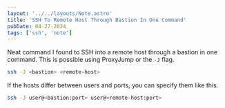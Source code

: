 ```yaml
---
layout: '../../layouts/Note.astro'
title: 'SSH To Remote Host Through Bastion In One Command'
pubDate: 04-27-2024
tags: ['ssh', 'note']
---
```


Neat command I found to SSH into a remote host through a bastion in one command. This is possible using ProxyJump or the `-J` flag.

```bash
ssh -J <bastion> <remote-host>
```

If the hosts differ between users and ports, you can specify them like this.

```bash
ssh -J user@<bastion:port> user@<remote-host:port>
```